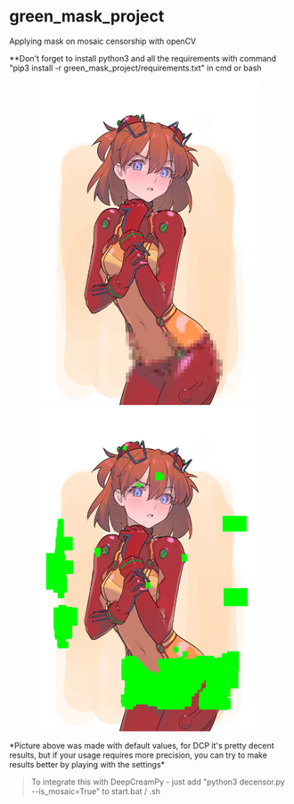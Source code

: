 # green_mask_project
Applying mask on mosaic censorship with openCV

**Don't forget to install python3 and all the requirements with command "pip3 install -r green_mask_project/requirements.txt" in cmd or bash
<p align="center">
  <img src="https://github.com/rekaxua/green_mask_project/blob/master/decensor_input_original/asuka.png" width="400">
  <img src="https://github.com/rekaxua/green_mask_project/blob/master/decensor_input/asuka.png" width="400">
</p>
*Picture above was made with default values, for DCP it's pretty decent results, but if your usage requires more precision, you can try to make results better by playing with the settings*

>To integrate this with DeepCreamPy - just add "python3 decensor.py --is_mosaic=True" to start.bat / .sh
